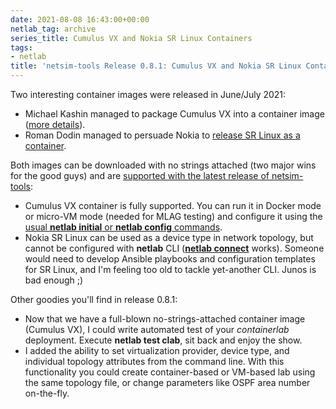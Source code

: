 ```yaml
---
date: 2021-08-08 16:43:00+00:00
netlab_tag: archive
series_title: Cumulus VX and Nokia SR Linux Containers
tags:
- netlab
title: 'netsim-tools Release 0.8.1: Cumulus VX and Nokia SR Linux Containers'
---
```

Two interesting container images were released in June/July 2021:

* Michael Kashin managed to package Cumulus VX into a container image ([more details](https://networkop.co.uk/post/2021-05-cumulus-ignite/)).
* Roman Dodin managed to persuade Nokia to [release SR Linux as a container](https://mobile.twitter.com/ntdvps/status/1420786138009190404?s=21).

Both images can be downloaded with no strings attached (two major wins for the good guys) and are [supported with the latest release of netsim-tools](https://netsim-tools.readthedocs.io/en/latest/platforms.html):
<!--more-->
* Cumulus VX container is fully supported. You can run it in Docker mode or micro-VM mode (needed for MLAG testing) and configure it using the [usual **netlab initial** or **netlab config** commands](https://netsim-tools.readthedocs.io/en/latest/netlab/cli.html#configuring-and-controlling-the-lab).
* Nokia SR Linux can be used as a device type in network topology, but cannot be configured with **netlab** CLI (**[netlab connect](https://netsim-tools.readthedocs.io/en/latest/netlab/connect.html)** works). Someone would need to develop Ansible playbooks and configuration templates for SR Linux, and I'm feeling too old to tackle yet-another CLI. Junos is bad enough ;)

Other goodies you'll find in release 0.8.1:

* Now that we have a full-blown no-strings-attached container image (Cumulus VX), I could write automated test of your *containerlab* deployment. Execute **netlab test clab**, sit back and enjoy the show.
* I added the ability to set virtualization provider, device type, and individual topology attributes from the command line. With this functionality you could create container-based or VM-based lab using the same topology file, or change parameters like OSPF area number on-the-fly.
